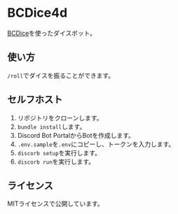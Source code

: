 # BCDice4d

[BCDice](https://github.com/bcdice/BCDice)を使ったダイスボット。

## 使い方

`/roll`でダイスを振ることができます。

## セルフホスト

1. リポジトリをクローンします。
2. `bundle install`します。
3. Discord Bot PortalからBotを作成します。
4. `.env.sample`を`.env`にコピーし、トークンを入力します。
5. `discorb setup`を実行します。
6. `discorb run`を実行します。

## ライセンス

MITライセンスで公開しています。
